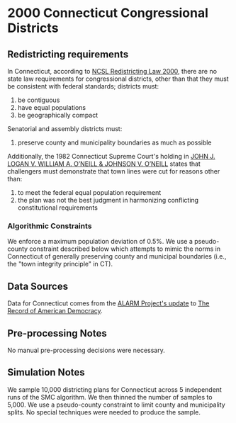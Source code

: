 # 2000 Connecticut Congressional Districts

## Redistricting requirements
In Connecticut, according to [NCSL Redistricting Law 2000](https://web.archive.org/web/20041216185957/https://www.senate.mn/departments/scr/redist/red2000/Tab5appx.htm), there are no state law requirements for congressional districts, other than that they must be consistent with federal standards; districts must:

1. be contiguous
1. have equal populations
1. be geographically compact

Senatorial and assembly districts must:

1. preserve county and municipality boundaries as much as possible

Additionally, the 1982 Connecticut Supreme Court's holding in [JOHN J. LOGAN V. WILLIAM A. O’NEILL & JOHNSON V. O’NEILL](https://www.cga.ct.gov/red2011/documents/CASESUM/2011CASESUM-20110426_OLR%20Report%20Court%20Challenges%20to%20Connecticut%20Redistricting%20Plans.pdf) states that challengers must demonstrate that town lines were cut for reasons other than:

1. to meet the federal equal population requirement
1. the plan was not the best judgment in harmonizing conflicting constitutional requirements 

### Algorithmic Constraints
We enforce a maximum population deviation of 0.5%.
We use a pseudo-county constraint described below which attempts to mimic the norms in Connecticut of generally preserving county and municipal boundaries (i.e., the "town integrity principle" in CT).

## Data Sources
Data for Connecticut comes from the [ALARM Project's update](https://dataverse.harvard.edu/dataset.xhtml?persistentId=doi:10.7910/DVN/ZV5KF3) to [The Record of American Democracy](https://road.hmdc.harvard.edu/).

## Pre-processing Notes
No manual pre-processing decisions were necessary.

## Simulation Notes
We sample 10,000 districting plans for Connecticut across 5 independent runs of the SMC algorithm.
We then thinned the number of samples to 5,000. 
We use a pseudo-county constraint to limit county and municipality splits.
No special techniques were needed to produce the sample.
